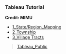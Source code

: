 ### Tableau Tutorial
**Credit: MIMU**

- [1_State/Region_Mapping](https://www.youtube.com/watch?list=PLUH-6bX09Mx-GZfgD_1YPSOhdgHCnqdX8&mimu=basic-tableau&v=XlC19vm3LOU&feature=youtu.be)
- [2_Township](https://www.youtube.com/watch?v=O4O2HkLNbOo&list=PLUH-6bX09Mx-GZfgD_1YPSOhdgHCnqdX8)
- [3_Village Tracts](https://www.youtube.com/watch?v=uUXVevn1Rv8&list=PLUH-6bX09Mx-GZfgD_1YPSOhdgHCnqdX8)


> [Tableau_Public](https://public.tableau.com/views/MIMU_Tableau_Training/State_Region?:language=en-US&:display_count=n&:origin=viz_share_link)

